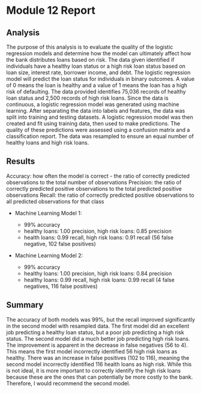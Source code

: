 # Module 12 Report

## Analysis

The purpose of this analysis is to evaluate the quality of the logistic regression models and determine how the model can ultimately affect how the bank distributes loans based on risk. The data given identified if individuals have a healthy loan status or a high risk loan status based on loan size, interest rate, borrower income, and debt. The logistic regression model will predict the loan status for individuals in binary outcomes. A value of 0 means the loan is healthy and a value of 1 means the loan has a high risk of defaulting. The data provided identifies 75,036 records of healthy loan status and 2,500 records of high risk loans. Since the data is continuous, a logistic regression model was generated using machine learning. After separating the data into labels and features, the data was split into training and testing datasets. A logistic regression model was then created and fit using training data, then used to make predictions. The quality of these predictions were assessed using a confusion matrix and a classification report. The data was resampled to ensure an equal number of healthy loans and high risk loans. 


## Results

Accuracy: how often the model is correct - the ratio of correctly predicted observations to the total number of observations 
Precision: the ratio of correctly predicted positive observations to the total predicted positive observations 
Recall: the ratio of correctly predicted positive observations to all predicted observations for that class

* Machine Learning Model 1:
  - 99% accuracy 
  - healthy loans: 1.00 precision, high risk loans: 0.85 precision 
  - health loans: 0.99 recall, high risk loans: 0.91 recall (56 false negative, 102 false positives)

* Machine Learning Model 2:
  - 99% accuracy 
  - healthy loans: 1.00 precision, high risk loans: 0.84 precision 
  - healthy loans: 0.99 recall, high risk loans: 0.99 recall (4 false negatives, 116 false positives)

## Summary

The accuracy of both models was 99%, but the recall improved significantly in the second model with resampled data. The first model did an excellent job predicting a healthy loan status, but a poor job predicting a high risk status. The second model did a much better job predicting high risk loans. The improvement is apparent in the decrease in false negatives (56 to 4). This means the first model incorrectly identified 56 high risk loans as healthy. There was an increase in false positives (102 to 116), meaning the second model incorrectly identified 116 health loans as high risk. While this is not ideal, it is more important to correctly identify the high risk loans because these are the ones that can potentially be more costly to the bank. Therefore, I would recommend the second model. 
